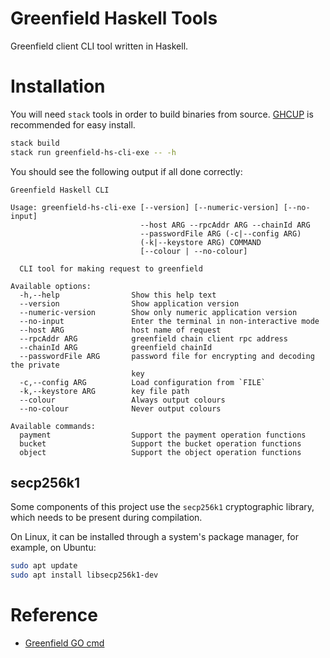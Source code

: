 # Greenfield Haskell Tools

Greenfield client CLI tool written in Haskell.

# Installation

You will need `stack` tools in order to build binaries from source. [GHCUP](https://www.haskell.org/ghcup/) is recommended for easy install.

```bash
stack build
stack run greenfield-hs-cli-exe -- -h
```
You should see the following output if all done correctly:

```
Greenfield Haskell CLI

Usage: greenfield-hs-cli-exe [--version] [--numeric-version] [--no-input]
                             --host ARG --rpcAddr ARG --chainId ARG
                             --passwordFile ARG (-c|--config ARG)
                             (-k|--keystore ARG) COMMAND
                             [--colour | --no-colour]

  CLI tool for making request to greenfield

Available options:
  -h,--help                Show this help text
  --version                Show application version
  --numeric-version        Show only numeric application version
  --no-input               Enter the terminal in non-interactive mode
  --host ARG               host name of request
  --rpcAddr ARG            greenfield chain client rpc address
  --chainId ARG            greenfield chainId
  --passwordFile ARG       password file for encrypting and decoding the private
                           key
  -c,--config ARG          Load configuration from `FILE`
  -k,--keystore ARG        key file path
  --colour                 Always output colours
  --no-colour              Never output colours

Available commands:
  payment                  Support the payment operation functions
  bucket                   Support the bucket operation functions
  object                   Support the object operation functions
```

## secp256k1

Some components of this project use the `secp256k1` cryptographic library, which needs to be present
during compilation.

On Linux, it can be installed through a system's package manager, for example, on Ubuntu:

```sh
sudo apt update
sudo apt install libsecp256k1-dev
```

# Reference

* [Greenfield GO cmd](https://github.com/bnb-chain/greenfield-cmd)
